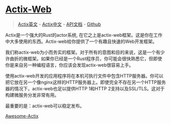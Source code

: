 # [Actix-Web](https://actix.rs)

> [Actix英文](https://actix.rs/) - [Actix中文](/crates/actix/) - [API文档](https://docs.rs/actix-web/) - [Github](https://github.com/actix)

Actix是一个强大的Rust的actor系统, 在它之上是actix-web框架。这是你在工作中大多使用的东西。Actix-web给你提供了一个有趣且快速的Web开发框架。

我们称actix-web为小而务实的框架。对于所有的意图和目的来说，这是一个有少许曲折的微框架。如果你已经是一个Rust程序员，你可能会很快熟悉它，但即使你是来自另一种编程语言，你应该会发现actix-web很容易上手。

使用actix-web开发的应用程序将在本机可执行文件中包含HTTP服务器。你可以把它放在另一个像nginx这样的HTTP服务器上。即使完全不存在另一个HTTP服务器的情况下，actix-web也足以提供HTTP 1和HTTP 2支持以及SSL/TLS。这对于构建微服务分发非常有用。

最重要的是：actix-web可以稳定发布。

[Awesome-Actix](/www/actix.html)
